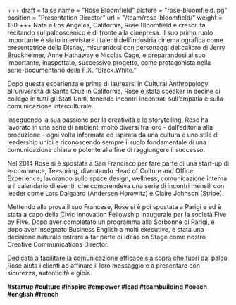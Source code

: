 +++
draft		= false
name		= "Rose Bloomfield"
picture		= "rose-bloomfield.jpg"
position 	= "Presentation Director"
url			= "/team/rose-bloomfield/"
weight		= 180
+++
Nata a Los Angeles, California, Rose Bloomfield è cresciuta recitando sul palcoscenico e di fronte alla cinepresa. Il suo primo ruolo importante è stato intervistare i talenti dell’industria cinematografica come presentatrice della Disney, misurandosi con personaggi del calibro di Jerry Bruckheimer, Anne Hathaway e Nicolas Cage, e preparandosi al suo importante, inaspettato, successivo progetto, come protagonista nella serie-documentario della F.X. “Black.White.”

Dopo questa esperienza e prima di laurearsi in Cultural Anthropology all’università di Santa Cruz in California, Rose è stata speaker in decine di college in tutti gli Stati Uniti, tenendo incontri incentrati sull’empatia e sulla comunicazione interculturale. 

Inseguendo la sua passione per la creatività e lo storytelling, Rose ha lavorato in una serie di ambienti molto diversi fra loro - dall’editoria alla produzione - ogni volta informata ed ispirata da una cultura e uno stile di leadership unici e riconoscendo sempre il ruolo fondamentale di una comunicazione chiara e potente alla fine di raggiungere il successo. 

Nel 2014 Rose si è spostata a San Francisco per fare parte di una start-up di e-commerce, Teespring, diventando Head of Culture and Office Experience; lavorando sullo space design, wellness, comunicazione interna e il calendario di eventi, che comprendeva una serie di incontri mensili con leader come Lars Dalgaard (Andersen Horowitz) e Claire Johnson (Stripe).  

Mettendo alla prova il suo Francese, Rose si è poi spostata a Parigi e ed è stata a capo della Civic Innovation Fellowship inaugurale per la società Five by Five. 
Dopo aver completato un programma alla Sorbonne di Parigi, e dopo aver insegnato Business English a molti executive, è stata una decisione naturale entrare a far parte di Ideas on Stage come nostro Creative Communications Director.  

Dedicata a facilitare la comunicazione efficace sia sopra che fuori dal palco, Rose aiuta i clienti ad affinare il loro messaggio e a presentare con sicurezza, autenticità e gioia. 


<strong>#startup #culture #inspire #empower #lead #teambuilding #coach #english #french</strong>